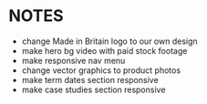 # NOTES
- change Made in Britain logo to our own design
- make hero bg video with paid stock footage
- make responsive nav menu
- change vector graphics to product photos
- make term dates section responsive
- make case studies section responsive